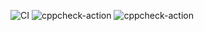 ![CI](https://github.com/stepin105439/cloth_store_management_c-_project/workflows/CI/badge.svg)
![cppcheck-action](https://github.com/stepin105439/cloth_store_management_c-_project/workflows/cppcheck-action/badge.svg)
![cppcheck-action](https://github.com/stepin105439/cloth_store_management_c-_project/workflows/cppcheck-action/badge.svg)
